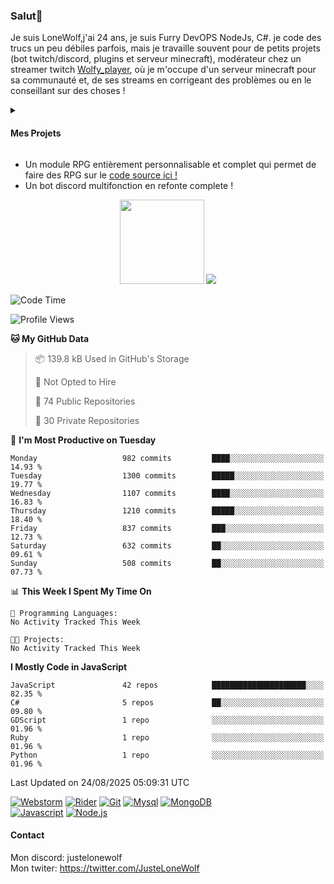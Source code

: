 <h3 id="salut-">Salut👋</h3>
<p>Je suis LoneWolf,j'ai 24 ans, je suis Furry DevOPS NodeJs, C#. je code des trucs un peu débiles parfois, mais je travaille souvent pour de petits projets (bot twitch/discord, plugins et serveur minecraft), modérateur chez un streamer twitch <a href="https://github.com/JusteLoneWolf/RPG](https://twitch.tv/wolfy_player)">Wolfy_player</a></li>, où je m'occupe d'un serveur minecraft pour sa communauté et, de ses streams en corrigeant des problèmes ou en le conseillant sur des choses !</p>
<details>
  <summary><h4 id="mes-projets">Mes Projets</h4></summary>
  <h3 id="third-level-header" align="center" style="margin: 1.3em 0px 1em; padding: 0px; font-weight: bold;font-size: 1.3em;">HUH!?</h3>
<p align="center">
  <a href="https://github.com/JusteLoneWolf/JusteLoneWolf"><img src="https://github.com/JusteLoneWolf/JusteLoneWolf/assets/36123003/a53eb4ad-8ecc-489c-8ff7-37ad3314c110" align=center/ width="512"></a></a>
</p>
</details>
<ul>
<li>Un module RPG entièrement personnalisable et complet qui permet de faire des RPG sur le <a href="https://github.com/JusteLoneWolf/RPG">code source ici !</a></li>
<li>Un bot discord multifonction en refonte complete !
</ul>
<p align="center">
  <a href="https://www.patreon.com/bePatron?u=43559512" data-patreon-widget-type="become-patron-button" align=center><img src="https://github.com/JusteLoneWolf/JusteLoneWolf/assets/36123003/88d6d538-ced5-4b36-aa08-23df5633a757" width=135></a>
  <a href="https://github.com/JusteLoneWolf/JusteLoneWolf"><img src="https://ko-fi.com/img/githubbutton_sm.svg" align=center/></a>
</p>


<!--START_SECTION:waka-->
![Code Time](http://img.shields.io/badge/Code%20Time-2%2C751%20hrs%2046%20mins-blue)

![Profile Views](http://img.shields.io/badge/Profile%20Views-0-blue)

**🐱 My GitHub Data** 

> 📦 139.8 kB Used in GitHub's Storage 
 > 
> 🚫 Not Opted to Hire
 > 
> 📜 74 Public Repositories 
 > 
> 🔑 30 Private Repositories 
 > 
📅 **I'm Most Productive on Tuesday** 

```text
Monday                   982 commits         ████░░░░░░░░░░░░░░░░░░░░░   14.93 % 
Tuesday                  1300 commits        █████░░░░░░░░░░░░░░░░░░░░   19.77 % 
Wednesday                1107 commits        ████░░░░░░░░░░░░░░░░░░░░░   16.83 % 
Thursday                 1210 commits        █████░░░░░░░░░░░░░░░░░░░░   18.40 % 
Friday                   837 commits         ███░░░░░░░░░░░░░░░░░░░░░░   12.73 % 
Saturday                 632 commits         ██░░░░░░░░░░░░░░░░░░░░░░░   09.61 % 
Sunday                   508 commits         ██░░░░░░░░░░░░░░░░░░░░░░░   07.73 % 
```


📊 **This Week I Spent My Time On** 

```text
💬 Programming Languages: 
No Activity Tracked This Week

🐱‍💻 Projects: 
No Activity Tracked This Week
```

**I Mostly Code in JavaScript** 

```text
JavaScript               42 repos            █████████████████████░░░░   82.35 % 
C#                       5 repos             ██░░░░░░░░░░░░░░░░░░░░░░░   09.80 % 
GDScript                 1 repo              ░░░░░░░░░░░░░░░░░░░░░░░░░   01.96 % 
Ruby                     1 repo              ░░░░░░░░░░░░░░░░░░░░░░░░░   01.96 % 
Python                   1 repo              ░░░░░░░░░░░░░░░░░░░░░░░░░   01.96 % 
```




 Last Updated on 24/08/2025 05:09:31 UTC
<!--END_SECTION:waka-->

[![Webstorm](https://img.shields.io/badge/Webstrom-007acc?style=for-the-badge&logo=JetBrains&logoColor=white)](https://www.jetbrains.com/)
[![Rider](https://img.shields.io/badge/Rider-007acc?style=for-the-badge&logo=JetBrains&logoColor=white)](https://www.jetbrains.com/)
[![Git](https://img.shields.io/badge/Git-f05032?style=for-the-badge&logo=git&logoColor=white)](https://git-scm.com/)
[![Mysql](https://img.shields.io/badge/Mysql-4479a1?style=for-the-badge&color=white&logo=mysql)](https://www.mysql.com/fr/) 
[![MongoDB](https://img.shields.io/badge/MongoDB-47a248?style=for-the-badge&logo=mongodb&logoColor=white)](https://www.mongodb.com/)    
[![Javascript](https://img.shields.io/badge/Javascript-f7df1e?style=for-the-badge&logo=javascript&logoColor=white)](https://developer.mozilla.org/en-US/docs/Web/JavaScript)
[![Node.js](https://img.shields.io/badge/Node.js-339933?style=for-the-badge&logo=node.js&logoColor=white)](https://nodejs.org/en/)


#### Contact
Mon discord: justelonewolf</br>
Mon twiter: https://twitter.com/JusteLoneWolf
